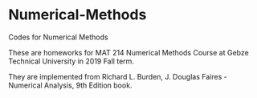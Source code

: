 # Numerical-Methods

Codes for Numerical Methods

These are homeworks for 	MAT 214 Numerical Methods Course at Gebze Technical University in 2019 Fall term.

They are implemented from Richard L. Burden, J. Douglas Faires - Numerical Analysis, 9th Edition book. 
